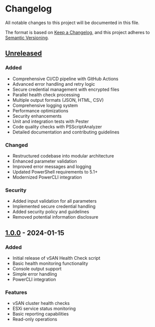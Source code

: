 # Changelog

All notable changes to this project will be documented in this file.

The format is based on [Keep a Changelog](https://keepachangelog.com/en/1.0.0/),
and this project adheres to [Semantic Versioning](https://semver.org/spec/v2.0.0.html).

## [Unreleased]

### Added
- Comprehensive CI/CD pipeline with GitHub Actions
- Advanced error handling and retry logic
- Secure credential management with encrypted files
- Parallel health check processing
- Multiple output formats (JSON, HTML, CSV)
- Comprehensive logging system
- Performance optimizations
- Security enhancements
- Unit and integration tests with Pester
- Code quality checks with PSScriptAnalyzer
- Detailed documentation and contributing guidelines

### Changed
- Restructured codebase into modular architecture
- Enhanced parameter validation
- Improved error messages and logging
- Updated PowerShell requirements to 5.1+
- Modernized PowerCLI integration

### Security
- Added input validation for all parameters
- Implemented secure credential handling
- Added security policy and guidelines
- Removed potential information disclosure

## [1.0.0] - 2024-01-15

### Added
- Initial release of vSAN Health Check script
- Basic health monitoring functionality
- Console output support
- Simple error handling
- PowerCLI integration

### Features
- vSAN cluster health checks
- ESXi service status monitoring
- Basic reporting capabilities
- Read-only operations

[Unreleased]: https://github.com/uldyssian-sh/vmware-vsan-health/compare/v1.0.0...HEAD
[1.0.0]: https://github.com/uldyssian-sh/vmware-vsan-health/releases/tag/v1.0.0